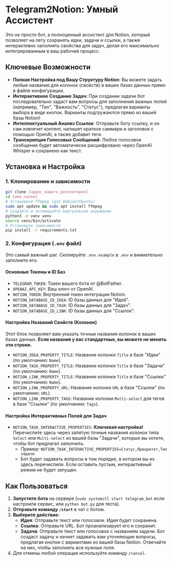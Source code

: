 # Telegram2Notion: Умный Ассистент

Это не просто бот, а полноценный ассистент для Notion, который позволяет на лету сохранять идеи, задачи и ссылки, а также интерактивно заполнять свойства для задач, делая его максимально интегрированным в ваш рабочий процесс.

## Ключевые Возможности

-   **Полная Настройка под Вашу Структуру Notion**: Вы можете задать любые названия для колонок (свойств) в ваших базах данных прямо в файле конфигурации.
-   **Интерактивное Создание Задач**: При создании задачи бот последовательно задаст вам вопросы для заполнения важных полей (например, "Тип", "Важность", "Статус"), предлагая варианты выбора в виде кнопок. Варианты подгружаются прямо из вашей базы Notion!
-   **Интеллектуальный Анализ Ссылок**: Отправьте боту ссылку, и он сам извлечет контент, напишет краткое саммари и заголовок с помощью OpenAI, а также добавит теги.
-   **Транскрипция Голосовых Сообщений**: Любое голосовое сообщение будет автоматически расшифровано через OpenAI Whisper и сохранено как текст.

## Установка и Настройка

### 1. Клонирование и зависимости
```bash
git clone [адрес_вашего_репозитория]
cd [имя_папки]
# Установите ffmpeg (для Debian/Ubuntu)
sudo apt update && sudo apt install ffmpeg
# Создайте и активируйте виртуальное окружение
python3 -m venv venv
source venv/bin/activate
# Установите зависимости
pip install -r requirements.txt
```

### 2. Конфигурация (`.env` файл)

Это самый важный шаг. Скопируйте `.env.example` в `.env` и внимательно заполните его.

#### Основные Токены и ID Баз
-   `TELEGRAM_TOKEN`: Токен вашего бота от @BotFather.
-   `OPENAI_API_KEY`: Ваш ключ от OpenAI.
-   `NOTION_TOKEN`: Внутренний токен интеграции Notion.
-   `NOTION_DATABASE_ID_IDEA`: ID базы данных для "Идей".
-   `NOTION_DATABASE_ID_TASK`: ID базы данных для "Задач".
-   `NOTION_DATABASE_ID_LINK`: ID базы данных для "Ссылок".

#### Настройка Названий Свойств (Колонок)
Этот блок позволяет вам указать точные названия колонок в ваших базах данных. **Если названия у вас стандартные, вы можете не менять эти строки.**

-   `NOTION_IDEA_PROPERTY_TITLE`: Название колонки `Title` в базе "Идеи" (по умолчанию: `Name`).
-   `NOTION_TASK_PROPERTY_TITLE`: Название колонки `Title` в базе "Задачи" (по умолчанию: `Name`).
-   `NOTION_LINK_PROPERTY_TITLE`: Название колонки `Title` в базе "Ссылки" (по умолчанию: `Name`).
-   `NOTION_LINK_PROPERTY_URL`: Название колонки `URL` в базе "Ссылки" (по умолчанию: `URL`).
-   `NOTION_LINK_PROPERTY_TAGS`: Название колонки `Multi-select` для тегов в базе "Ссылки" (по умолчанию: `Tags`).

#### Настройка Интерактивных Полей для Задач
-   `NOTION_TASK_INTERACTIVE_PROPERTIES`: **Ключевая настройка!** Перечислите здесь через запятую точные названия колонок типа `Select` или `Multi-select` из вашей базы "Задачи", которые вы хотите, чтобы бот предлагал заполнить.
    -   *Пример:* `NOTION_TASK_INTERACTIVE_PROPERTIES=Статус,Приоритет,Тип задачи`
    -   Бот будет задавать вопросы в том порядке, в котором вы их здесь перечислили. Если оставить пустым, интерактивный режим не будет запущен.

## Как Пользоваться

1.  **Запустите бота** на сервере (`sudo systemctl start telegram_bot` если настроили сервис, или `python bot.py` для теста).
2.  **Отправьте команду `/start`** в чат с ботом.
3.  **Выберите действие:**
    -   **Идея**: Отправьте текст или голосовое. Идея будет сохранена.
    -   **Ссылка**: Отправьте URL. Бот проанализирует его и сохранит.
    -   **Задача**: Отправьте текст или голосовое с названием задачи. Бот создаст задачу и начнет задавать вам уточняющие вопросы, предлагая кнопки с вариантами из вашей базы Notion. Отвечайте на них, чтобы заполнить все нужные поля.
4.  Для отмены любой операции используйте команду `/cancel`.
